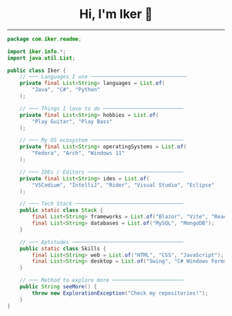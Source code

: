 <h1 align="center">Hi, I'm Iker 👋</h1>

<hr/>

```java
package com.iker.readme;

import iker.info.*;
import java.util.List;

public class Iker {
    // ─── Languages I use ───────────────────────────────
    private final List<String> languages = List.of(
        "Java", "C#", "Python"
    );

    // ─── Things I love to do ──────────────────────────
    private final List<String> hobbies = List.of(
        "Play Guitar", "Play Bass"
    );

    // ─── My OS ecosystem ──────────────────────────────
    private final List<String> operatingSystems = List.of(
        "Fedora", "Arch", "Windows 11"
    );

    // ─── IDEs / Editors ───────────────────────────────
    private final List<String> ides = List.of(
        "VSCodium", "IntelliJ", "Rider", "Visual Studio", "Eclipse"
    );

    // ─── Tech Stack ───────────────────────────────────
    public static class Stack {
        final List<String> frameworks = List.of("Blazor", "Vite", "React");
        final List<String> databases = List.of("MySQL", "MongoDB");
    }

    // ─── Aptitudes ────────────────────────────────────
    public static class Skills {
        final List<String> web = List.of("HTML", "CSS", "JavaScript");
        final List<String> desktop = List.of("Swing", "C# Windows Forms", "MAUI");
    }

    // ─── Method to explore more ───────────────────────
    public String seeMore() {
        throw new ExplorationException("Check my repositories!");
    }
}



```
<!--
    OLD README
public class Iker {
    final List<String> languages = Arrays.asList("Java", "C#", "Python");
    final List<String> main_hobbies = Arrays.asList("Play Guitar", "Play Bass");
    final List<String> os = Arrays.asList("Fedora", "Arch", "Windows 11");
    final List<String> ides = Arrays.asList("VSCodium", "IntelliJ", "Visual Studio", "Eclipse");

    public static class Other {
        final List<String> frameworks = Arrays.asList("Blazor", "Vite", "React");
        final List<String> databases = Arrays.asList("MySQL", "MongoDB");
    }

    public static class MainAptitudes {
        final List<String> WebDevelopment = Arrays.asList("HTML", "CSS", "JS");
        final List<String> DesktopAppDevelopment = Arrays.asList("Swing", "C# Windows Forms", "WPF");
    }

   public String seeMore() {
        throw new ExplorationException("Check repositories :3");
    }
    
}
-->



<!--
# Add me on discord

![discord](https://img.shields.io/badge/Discord-csiker-%237289DA?logo=discord&logoColor=white)
-->

<!--
<p align="center">
 <img src="https://github-readme-stats-eight-theta.vercel.app/api/top-langs/?username=IkerOwO&layout=compact&langs_count=8&theme=radical&locale=en"/>
 <p align="center">
    <img src="https://github-readme-activity-graph.vercel.app/graph?username=IkerOwO&theme=modern-lilac"/>
<hr/>

<h2 align="center"></>Languages</></h2>
<br/>


 ![Java](https://img.shields.io/badge/java-%23ED8B00.svg?style=for-the-badge&logo=openjdk&logoColor=white)
 ![C#](https://img.shields.io/badge/c%23-%23239120.svg?style=for-the-badge&logo=csharp&logoColor=white)
 ![Python](https://img.shields.io/badge/python-3670A0?style=for-the-badge&logo=python&logoColor=ffdd54)
 ![C++](https://img.shields.io/badge/c++-%2300599C.svg?style=for-the-badge&logo=c%2B%2B&logoColor=white)
 ![HTML5](https://img.shields.io/badge/html5-%23E34F26.svg?style=for-the-badge&logo=html5&logoColor=white)
 ![CSS3](https://img.shields.io/badge/css3-%231572B6.svg?style=for-the-badge&logo=css3&logoColor=white)
 ![JavaScript](https://img.shields.io/badge/javascript-%23323330.svg?style=for-the-badge&logo=javascript&logoColor=%23F7DF1E)
 ![Bash Script](https://img.shields.io/badge/bash_script-%23121011.svg?style=for-the-badge&logo=gnu-bash&logoColor=white)


<hr/>

<h2 align="center">🛠️Framewoks🛠️</h2>
<br/>


![Blazor](https://img.shields.io/badge/blazor-%235C2D91.svg?style=for-the-badge&logo=blazor&logoColor=white)
![Vite](https://img.shields.io/badge/vite-%23646CFF.svg?style=for-the-badge&logo=vite&logoColor=white)

<hr/>


<h2 align="center">🛢DB🛢</h2>
<br/>


![MySQL](https://img.shields.io/badge/mysql-4479A1.svg?style=for-the-badge&logo=mysql&logoColor=white)
![MongoDB](https://img.shields.io/badge/MongoDB-%234ea94b.svg?style=for-the-badge&logo=mongodb&logoColor=white)

<hr/>


<h2 align="center">⌨️IDE(s)⌨️</h2>
<br/>


   ![Visual Studio Code](https://img.shields.io/badge/Visual%20Studio%20Code-0078d7.svg?style=for-the-badge&logo=visual-studio-code&logoColor=white)
   ![IntelliJ IDEA](https://img.shields.io/badge/IntelliJIDEA-000000.svg?style=for-the-badge&logo=intellij-idea&logoColor=white)
   ![Visual Studio](https://img.shields.io/badge/Visual%20Studio-5C2D91.svg?style=for-the-badge&logo=visual-studio&logoColor=white)
   ![Vim](https://img.shields.io/badge/VIM-%2311AB00.svg?style=for-the-badge&logo=vim&logoColor=white)
   ![Notepad++](https://img.shields.io/badge/Notepad++-90E59A.svg?style=for-the-badge&logo=notepad%2b%2b&logoColor=black)


<hr/>

<h2 align="center"> 🖥️OS🖥️ </h2>
</br>


 ![Arch](https://img.shields.io/badge/Arch%20Linux-1793D1?logo=arch-linux&logoColor=fff&style=for-the-badge)
 ![Fedora](https://img.shields.io/badge/Fedora-294172?style=for-the-badge&logo=fedora&logoColor=white)
 ![Windows 11](https://img.shields.io/badge/Windows%2011-%230079d5.svg?style=for-the-badge&logo=Windows%2011&logoColor=white)

<hr/>
-->

